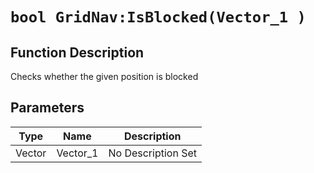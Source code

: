 # `bool GridNav:IsBlocked(Vector_1 )`
## Function Description
Checks whether the given position is blocked
## Parameters
Type|Name|Description
--|--|--
Vector|Vector_1|No Description Set
